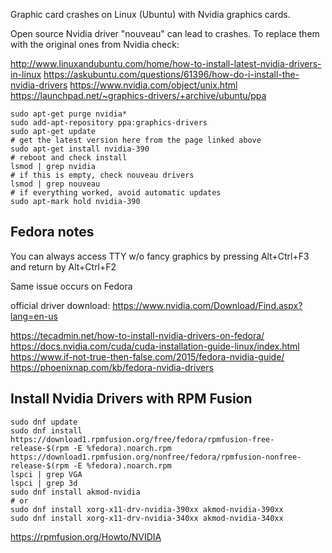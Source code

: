 Graphic card crashes on Linux (Ubuntu) with Nvidia graphics cards.

Open source Nvidia driver "nouveau" can lead to crashes. To replace them with the original ones from Nvidia check:

http://www.linuxandubuntu.com/home/how-to-install-latest-nvidia-drivers-in-linux
https://askubuntu.com/questions/61396/how-do-i-install-the-nvidia-drivers
https://www.nvidia.com/object/unix.html
https://launchpad.net/~graphics-drivers/+archive/ubuntu/ppa

    sudo apt-get purge nvidia*
    sudo add-apt-repository ppa:graphics-drivers
    sudo apt-get update
    # get the latest version here from the page linked above
    sudo apt-get install nvidia-390
    # reboot and check install
    lsmod | grep nvidia
    # if this is empty, check nouveau drivers
    lsmod | grep nouveau
    # if everything worked, avoid automatic updates
    sudo apt-mark hold nvidia-390

## Fedora notes

You can always access TTY w/o fancy graphics by pressing Alt+Ctrl+F3 and return by Alt+Ctrl+F2

Same issue occurs on Fedora

official driver download:
https://www.nvidia.com/Download/Find.aspx?lang=en-us

https://tecadmin.net/how-to-install-nvidia-drivers-on-fedora/
https://docs.nvidia.com/cuda/cuda-installation-guide-linux/index.html
https://www.if-not-true-then-false.com/2015/fedora-nvidia-guide/
https://phoenixnap.com/kb/fedora-nvidia-drivers

## Install Nvidia Drivers with RPM Fusion

    sudo dnf update
    sudo dnf install https://download1.rpmfusion.org/free/fedora/rpmfusion-free-release-$(rpm -E %fedora).noarch.rpm
    https://download1.rpmfusion.org/nonfree/fedora/rpmfusion-nonfree-release-$(rpm -E %fedora).noarch.rpm
    lspci | grep VGA
    lspci | grep 3d
    sudo dnf install akmod-nvidia
    # or 
    sudo dnf install xorg-x11-drv-nvidia-390xx akmod-nvidia-390xx
    sudo dnf install xorg-x11-drv-nvidia-340xx akmod-nvidia-340xx

https://rpmfusion.org/Howto/NVIDIA
